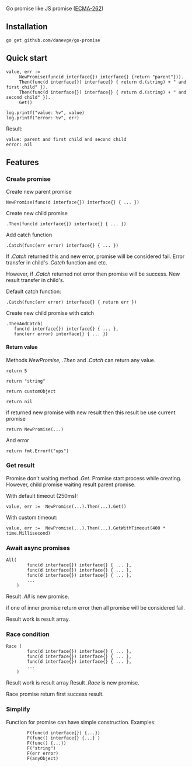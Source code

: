 
Go promise like JS promise ([ECMA-262](http://www.ecma-international.org/ecma-262/6.0/index.html#sec-promise-abstract-operations))

## Installation
```
go get github.com/danevge/go-promise
```
## Quick start

```
value, err := 
     NewPromise(func(d interface{}) interface{} {return "parent"})).
     Then(func(d interface{}) interface{} { return d.(string) + " and first child" }).
     Then(func(d interface{}) interface{} { return d.(string) + " and second child" }).
     Get()
     
log.printf("value: %v", value)
log.printf("error: %v", err)
```     
Result:
```
value: parent and first child and second child
error: nil
```
## Features

### Create promise

Create new parent promise
```
NewPromise(func(d interface{}) interface{} { ... })
```

Create new child promise
```
.Then(func(d interface{}) interface{} { ... })
```

Add catch function
```
.Catch(func(err error) interface{} { ... })
```

If *.Catch* returned this and new error, promise will be considered fail. 
Error transfer in child's *.Catch* function and etc. 

However, if *.Catch* returned not error then promise will be success. 
New result transfer in child's.

Default catch function: 
```
.Catch(func(err error) interface{} { return err })
```

Create new child promise with catch

```
.ThenAndCatch(
   func(d interface{}) interface{} { ... },
   func(err error) interface{} { ... })
```

#### Return value 

Methods *NewPromise*, *.Then* and *.Catch* can return any value.

```
return 5
```
```
return "string"
```
```
return customObject
```
```
return nil
```
if returned new promise with new result then this result be use current promise
```
return NewPromise(...)
```
And error 
```
return fmt.Errorf("ups")
```

### Get result

Promise don't waiting method *.Get*. Promise start process while creating. 
However, child promise waiting result parent promise.

With default timeout (250ms):
```
value, err :=  NewPromise(...).Then(...).Get()
```
With custom timeout:
```
value, err :=  NewPromise(...).Then(...).GetWithTimeout(400 * time.Millisecond)
```

### Await async promises
```
All(
		func(d interface{}) interface{} { ... },
		func(d interface{}) interface{} { ... },
		func(d interface{}) interface{} { ... },
		...
	)
```
Result *.All* is new promise.

if one of inner promise return error then all promise will be considered fail.

Result work is result array.

### Race condition
```
Race (
		func(d interface{}) interface{} { ... },
		func(d interface{}) interface{} { ... },
		func(d interface{}) interface{} { ... },
		...
	)
```

Result work is result array
Result *.Race* is new promise.

Race promise return first success result.

### Simplify 

Function for promise can have simple construction. Examples:
```
		F(func(d interface{}) {...})
		F(func() interface{} {...} )
		F(func() {...})
		F("string")
		F(err error) 
		F(anyObject) 
```

